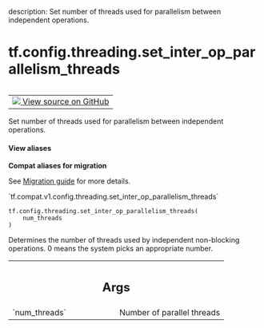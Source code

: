 description: Set number of threads used for parallelism between independent operations.

<div itemscope itemtype="http://developers.google.com/ReferenceObject">
<meta itemprop="name" content="tf.config.threading.set_inter_op_parallelism_threads" />
<meta itemprop="path" content="Stable" />
</div>

# tf.config.threading.set_inter_op_parallelism_threads

<!-- Insert buttons and diff -->

<table class="tfo-notebook-buttons tfo-api nocontent" align="left">
<td>
  <a target="_blank" href="https://github.com/tensorflow/tensorflow/blob/r2.3/tensorflow/python/framework/config.py#L98-L108">
    <img src="https://www.tensorflow.org/images/GitHub-Mark-32px.png" />
    View source on GitHub
  </a>
</td>
</table>



Set number of threads used for parallelism between independent operations.

<section class="expandable">
  <h4 class="showalways">View aliases</h4>
  <p>
<b>Compat aliases for migration</b>
<p>See
<a href="https://www.tensorflow.org/guide/migrate">Migration guide</a> for
more details.</p>
<p>`tf.compat.v1.config.threading.set_inter_op_parallelism_threads`</p>
</p>
</section>

<pre class="devsite-click-to-copy prettyprint lang-py tfo-signature-link">
<code>tf.config.threading.set_inter_op_parallelism_threads(
    num_threads
)
</code></pre>



<!-- Placeholder for "Used in" -->

Determines the number of threads used by independent non-blocking operations.
0 means the system picks an appropriate number.

<!-- Tabular view -->
 <table class="responsive fixed orange">
<colgroup><col width="214px"><col></colgroup>
<tr><th colspan="2"><h2 class="add-link">Args</h2></th></tr>

<tr>
<td>
`num_threads`
</td>
<td>
Number of parallel threads
</td>
</tr>
</table>

